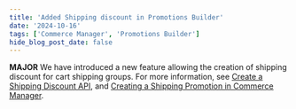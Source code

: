 ```yaml
---
title: 'Added Shipping discount in Promotions Builder'
date: '2024-10-16'
tags: ['Commerce Manager', 'Promotions Builder']
hide_blog_post_date: false
---
```


**MAJOR** We have introduced a new feature allowing the creation of shipping discount for cart shipping groups. For more information, see [Create a Shipping Discount API](docs/promotions-builder/promotions-builder-api/promotions-builder-management/create-a-shipping-discount.mdx), and [Creating a Shipping Promotion in Commerce Manager](/docs/commerce-manager/promotions-builder/creating-a-promotion-in-promotions-builder#creating-a-shipping-promotion).

